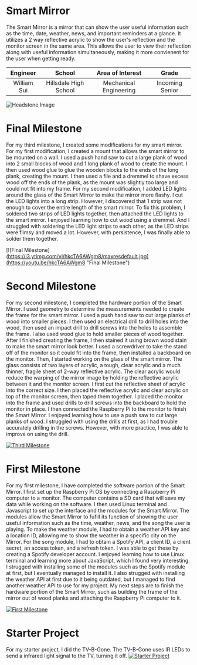 ﻿# Smart Mirror
 The Smart Mirror is a mirror that can show the user useful information such as the time, date, weather, news, and important reminders at a glance. It utilizes a 2 way reflective acrylic to show the user's reflection and the monitor screen in the same area. This allows the user to view their reflection along with useful information simultaneously, making it more convienent for the user when getting ready.

| **Engineer** | **School** | **Area of Interest** | **Grade** |
|:--:|:--:|:--:|:--:|
| William Sui | Hillsdale High School | Mechanical Engineering | Incoming Senior

![Headstone Image](https://lh3.googleusercontent.com/pw/AM-JKLVwc2fE1EweWxtpTwMnHTOQYOMP92PLq6d3NSLVdZxv1nr3swOnlMtwx-PQ37DukGqz2x2VlDKSCoeW3jjr-bc_Tw8vLUWjLkPhnuX3Vq3uXJw5FukyHCAtm3vfyOGQjatGO7LEwbKA4FAWvV78zhc=s866-no?authuser=0)
  

# Final Milestone
 For my third milestone, I created some modifications for my smart mirror. For my first modification, I created a mount that allows the smart mirror to be mounted on a wall. I used a push hand saw to cut a large plank of wood into 2 small blocks of wood and 1 long plank of wood to create the mount. I then used wood glue to glue the wooden blocks to the ends of the long plank, creating the mount. I then used a file and a dremmel to shave excess wood off the ends of the plank, as the mount was slightly too large and could not fit into my frame. For my second modification, I added LED lights around the glass of the Smart Mirror to make the mirror more flashy. I cut the LED lights into a long strip. However, I discovered that 1 strip was not enough to cover the entire length of the smart mirror. To fix this problem, I soldered two strips of LED lights together, then attached the LED lights to the smart mirror. I enjoyed learning how to cut wood using a dremmel. And I struggled with soldering the LED light strips to each other, as the LED strips were flimsy and moved a lot. However, with persistence, I was finally able to solder them together.

[![Final Milestone](https://i3.ytimg.com/vi/hkcTA6AWgm8/maxresdefault.jpg](https://youtu.be/hkcTA6AWgm8 "Final Milestone")

# Second Milestone
For my second milestone, I completed the hardware portion of the Smart Mirror. I used geometry to determine the measurements needed to create the frame for the smart mirror. I used a push hand saw to cut large planks of wood into smaller pieces. I then used an electrical drill to drill holes into the wood, then used an impact drill to drill screws into the holes to assemble the frame. I also used wood glue to hold smaller pieces of wood together. After I finished creating the frame, I then stained it using brown wood stain to make the smart mirror look better. I used a screwdriver to take the stand off of the monitor so it could fit into the frame, then installed a backboard on the monitor. Then, I started working on the glass of the smart mirror. The glass consists of two layers of acrylic, a tough, clear acrylic and a much thinner, fragile sheet of 2-way reflective acrylic. The clear acrylic would reduce the warping of the mirror image by holding the reflective acrylic between it and the monitor screen. I first cut the reflective sheet of acrylic into the correct size. I then placed the reflective acrylic and clear acrylic on top of the monitor screen, then taped them together. I placed the monitor into the frame and used drills to drill screws into the backboard to hold the monitor in place. I then connected the Raspberry Pi to the monitor to finish the Smart Mirror. I enjoyed learning how to use a push saw to cut large planks of wood. I struggled with using the drills at first, as I had trouble accurately drilling in the screws. However, with more practice, I was able to improve on using the drill.

[![Third Milestone](https://i3.ytimg.com/vi/3TNGsAN1RY8/maxresdefault.jpg)](https://youtu.be/3TNGsAN1RY8 "Second Milestone")

# First Milestone  

For my first milestone, I have completed the software portion of the Smart Mirror. I first set up the Raspberry Pi OS by connecting a Raspberry Pi computer to a monitor. The computer contains a SD card that will save my data while working on the software. I then used Linux terminal and Javascript to set up the interface and the modules for the Smart Mirror. The modules allow the Smart Mirror to fufill its function of showing the user useful information such as the time, weather, news, and the song the user is playing. To make the weather module, I had to obtain a weather API key and a location ID, allowing me to show the weather in a specific city on the Mirror. For the song module, I had to obtain a Spotify API, a client ID, a client secret, an access token, and a refresh token. I was able to get these by creating a Spotify developer account. I enjoyed learning how to use Linux terminal and learning more about JavaScript, which I found very interesting. I strugged with installing some of the modules such as the Spotify module at first, but I eventually managed to install it. I also strugged with installing the weather API at first due to it being outdated, but I managed to find another weather API to use for my project. My next steps are to finish the hardware portion of the Smart Mirror, such as building the frame of the mirror out of wood planks and attaching the Raspberry Pi computer to it.

[![First Milestone](https://res.cloudinary.com/marcomontalbano/image/upload/v1612574117/video_to_markdown/images/youtube--CaCazFBhYKs-c05b58ac6eb4c4700831b2b3070cd403.jpg)](https://www.youtube.com/watch?v=CaCazFBhYKs "First Milestone")

# Starter Project

For my starter project, I did the TV-B-Gone. The TV-B-Gone uses IR LEDs to send a infrared light signal to the TV, turning it off.
[![Starter Project](https://i3.ytimg.com/vi/uO682gK_Y7w/maxresdefault.jpg)](https://youtu.be/uO682gK_Y7w)
